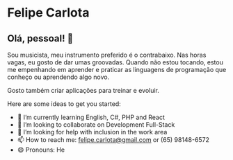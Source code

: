 # Felipe Carlota

## Olá, pessoal! :wave:

Sou musicista, meu instrumento preferido é o contrabaixo. Nas horas vagas, eu gosto de dar umas groovadas. Quando não estou tocando, estou me empenhando em aprender e praticar as linguagens de programação que conheço ou aprendendo algo novo.

Gosto também criar aplicações para treinar e evoluir.
<!--
**FelipeCarlota/FelipeCarlota** is a ✨ _special_ ✨ repository because its `README.md` (this file) appears on your GitHub profile.
-->
Here are some ideas to get you started:

- 🌱 I’m currently learning English, C#, PHP and React
- 👯 I’m looking to collaborate on Development Full-Stack
- 🤔 I’m looking for help with inclusion in the work area
- 📫 How to reach me: felipe.carlota@gmail.com or (65) 98148-6572
- 😄 Pronouns: He
